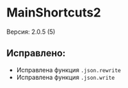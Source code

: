 # MainShortcuts2
Версия: 2.0.5 (5)
## Исправлено:
- Исправлена функция `.json.rewrite`
- Исправлена функция `.json.write`